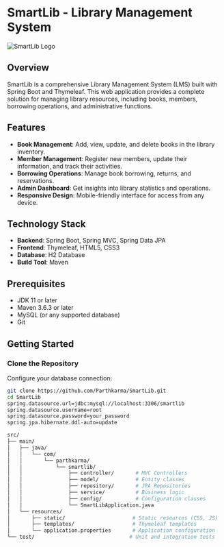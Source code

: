 # SmartLib - Library Management System

![SmartLib Logo](https://via.placeholder.com/150x150)

## Overview

SmartLib is a comprehensive Library Management System (LMS) built with Spring Boot and Thymeleaf. This web application provides a complete solution for managing library resources, including books, members, borrowing operations, and administrative functions.

## Features

- **Book Management**: Add, view, update, and delete books in the library inventory.
- **Member Management**: Register new members, update their information, and track their activities.
- **Borrowing Operations**: Manage book borrowing, returns, and reservations.
- **Admin Dashboard**: Get insights into library statistics and operations.
- **Responsive Design**: Mobile-friendly interface for access from any device.

## Technology Stack

- **Backend**: Spring Boot, Spring MVC, Spring Data JPA
- **Frontend**: Thymeleaf, HTML5, CSS3
- **Database**: H2 Database
- **Build Tool**: Maven

## Prerequisites

- JDK 11 or later
- Maven 3.6.3 or later
- MySQL (or any supported database)
- Git

## Getting Started

### Clone the Repository
Configure your database connection:
```bash
git clone https://github.com/Parthkarma/SmartLib.git
cd SmartLib
spring.datasource.url=jdbc:mysql://localhost:3306/smartlib
spring.datasource.username=root
spring.datasource.password=your_password
spring.jpa.hibernate.ddl-auto=update

src/
├── main/
│   ├── java/
│   │   └── com/
│   │       └── parthkarma/
│   │           └── smartlib/
│   │               ├── controller/       # MVC Controllers
│   │               ├── model/            # Entity classes
│   │               ├── repository/       # JPA Repositories
│   │               ├── service/          # Business logic
│   │               ├── config/           # Configuration classes
│   │               └── SmartLibApplication.java
│   └── resources/
│       ├── static/                      # Static resources (CSS, JS)
│       ├── templates/                   # Thymeleaf templates
│       └── application.properties       # Application configuration
└── test/                               # Unit and integration tests


